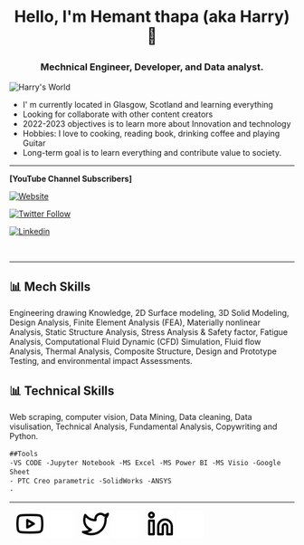 
# <p align="center"> Hello, I'm Hemant thapa (aka Harry)👋 </p>
### <p align="center"> Mechnical Engineer, Developer, and Data analyst. </p>
![Harry's World](https://raw.githubusercontent.com/harryworlds/harryworlds/main/mech_can_code.png)

- I' m currently located in Glasgow, Scotland and learning everything
- Looking for collaborate with other content creators
- 2022-2023 objectives is to learn more about Innovation and technology
- Hobbies: I love to cooking, reading book, drinking coffee and playing Guitar
- Long-term goal is to learn everything and contribute value to society.
---
**[YouTube Channel Subscribers]**

[![Website](https://img.shields.io/website?label=Harry'sWorld&style=for-the-badge&url=https://www.youtube.com/channel/UCvMhAaE-L3rwkXUf4BnIhuQ)](https://https://www.youtube.com/channel/UCvMhAaE-L3rwkXUf4BnIhuQ)

[![Twitter Follow](https://img.shields.io/twitter/follow/Whoisthapa?color=1DA1F2&logo=twitter&style=for-the-badge)](https://twitter.com/whoisthapa)

[![Linkedin](https://img.shields.io/website?label=Harry%27sWorld&style=for-the-badge&url=https://www.linkedin.com/in/thapahemant/ "Linkein&quot;&quot;")](https://www.linkedin.com/in/thapahemant/)


<br />

---

## 📊 Mech Skills
Engineering drawing Knowledge, 2D Surface modeling, 3D Solid Modeling, Design Analysis, Finite Element Analysis (FEA), 
Materially nonlinear Analysis, Static Structure Analysis, Stress Analysis & Safety factor, Fatigue Analysis, 
Computational Fluid Dynamic (CFD) Simulation, Fluid flow Analysis, Thermal Analysis, Composite Structure, 
Design and Prototype Testing, and environmental impact Assessments. 

## 📊 Technical Skills
Web scraping, computer vision, Data Mining, Data cleaning, Data visulisation, Technical Analysis, Fundamental Analysis, Copywriting and Python.
<br />

<!--START_SECTION:waka-->
```text
##Tools 
-VS CODE -Jupyter Notebook -MS Excel -MS Power BI -MS Visio -Google Sheet 
- PTC Creo parametric -SolidWorks -ANSYS
-

```
<!--END_SECTION:waka-->
---
&nbsp;&nbsp;
[![website](./img/youtube-light.svg)](https://www.youtube.com/channel/UCvMhAaE-L3rwkXUf4BnIhuQ#gh-light-mode-only)
[![website](./img/youtube-dark.svg)](https://www.youtube.com/channel/UCvMhAaE-L3rwkXUf4BnIhuQ#gh-dark-mode-only)
&nbsp;&nbsp;
[![website](./img/twitter-light.svg)](https://twitter.com/whoisthapa#gh-light-mode-only)
[![website](./img/twitter-dark.svg)](https://twitter.com/whoisthapa#gh-dark-mode-only)
&nbsp;&nbsp;
[![website](./img/linkedin-light.svg)](https://www.linkedin.com/in/thapahemant/#gh-light-mode-only)
[![website](./img/linkedin-dark.svg)](https://www.linkedin.com/in/thapahemant/#gh-dark-mode-only)
&nbsp;&nbsp;


